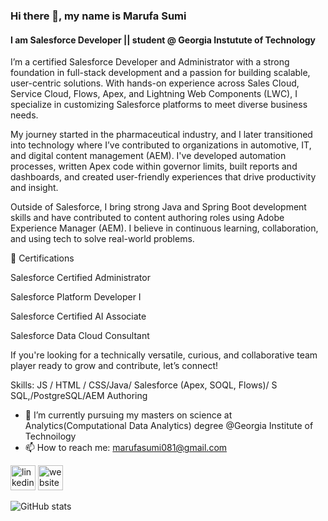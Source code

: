 
### Hi there 👋, my name is Marufa Sumi
#### I am Salesforce  Developer || student @ Georgia Instutute of Technology

I’m a certified Salesforce Developer and Administrator with a strong foundation in full-stack development and a passion for building scalable, user-centric solutions. With hands-on experience across Sales Cloud, Service Cloud, Flows, Apex, and Lightning Web Components (LWC), I specialize in customizing Salesforce platforms to meet diverse business needs.

My journey started in the pharmaceutical industry, and I later transitioned into technology where I’ve contributed to organizations in automotive, IT, and digital content management (AEM). I've developed automation processes, written Apex code within governor limits, built reports and dashboards, and created user-friendly experiences that drive productivity and insight.

Outside of Salesforce, I bring strong Java and Spring Boot development skills and have contributed to content authoring roles using Adobe Experience Manager (AEM). I believe in continuous learning, collaboration, and using tech to solve real-world problems.

🔹 Certifications

Salesforce Certified Administrator

Salesforce Platform Developer I

Salesforce Certified AI Associate

Salesforce Data Cloud Consultant

If you're looking for a technically versatile, curious, and collaborative team player ready to grow and contribute, let’s connect!

Skills:  JS / HTML / CSS/Java/ Salesforce (Apex, SOQL, Flows)/ S SQL,/PostgreSQL/AEM Authoring

- 🔭 I’m currently pursuing my masters on science at Analytics(Computational Data Analytics) degree @Georgia Institute of Technoilogy 
- 📫 How to reach me: marufasumi081@gmail.com 


[<img src='https://cdn.jsdelivr.net/npm/simple-icons@3.0.1/icons/linkedin.svg' alt='linkedin' height='40'>](https://www.linkedin.com/in/www.linkedin.com/in/marufasumi)  [<img src='https://cdn.jsdelivr.net/npm/simple-icons@3.0.1/icons/icloud.svg' alt='website' height='40'>](https://marufasumi.vercel.app)  

![GitHub stats](https://github-readme-stats.vercel.app/api?username=marufasumi&show_icons=true&count_private=true)  


